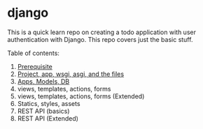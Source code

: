 # django

This is a quick learn repo on creating a todo application with user authentication with Django. This repo covers just the basic stuff.

Table of contents:

1. [Prerequisite](_docs/chapter_1.md)
2. [Project, app, wsgi, asgi, and the files](_docs/chapter_2.md)
3. [Apps, Models, DB](_docs/chapter_3.md)
4. views, templates, actions, forms
5. views, templates, actions, forms (Extended)
6. Statics, styles, assets
7. REST API (basics)
8. REST API (Extended)
